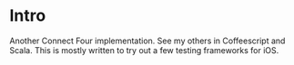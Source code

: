 # Intro

Another Connect Four implementation. See my others in Coffeescript and
Scala. This is mostly written to try out a few testing frameworks for
iOS.

